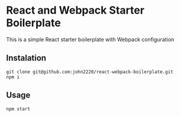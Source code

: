 # React and Webpack Starter Boilerplate

This is a simple React starter boilerplate with Webpack configuration

## Instalation

```
git clone git@github.com:john2220/react-webpack-boilerplate.git
npm i
```

## Usage

```
npm start
```
